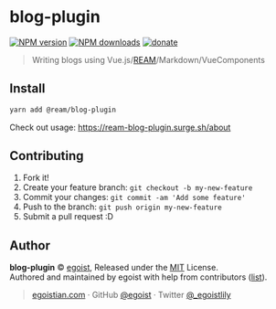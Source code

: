 # blog-plugin

[![NPM version](https://img.shields.io/npm/v/blog-plugin.svg?style=flat)](https://npmjs.com/package/@ream/blog-plugin) [![NPM downloads](https://img.shields.io/npm/dm/@ream/blog-plugin.svg?style=flat)](https://npmjs.com/package/@ream/blog-plugin) [![donate](https://img.shields.io/badge/$-donate-ff69b4.svg?maxAge=2592000&style=flat)](https://github.com/egoist/donate)

> Writing blogs using Vue.js/[REAM](https://github.com/egoist/ream)/Markdown/VueComponents

## Install

```bash
yarn add @ream/blog-plugin
```

Check out usage: https://ream-blog-plugin.surge.sh/about

## Contributing

1. Fork it!
2. Create your feature branch: `git checkout -b my-new-feature`
3. Commit your changes: `git commit -am 'Add some feature'`
4. Push to the branch: `git push origin my-new-feature`
5. Submit a pull request :D


## Author

**blog-plugin** © [egoist](https://github.com/egoist), Released under the [MIT](./LICENSE) License.<br>
Authored and maintained by egoist with help from contributors ([list](https://github.com/ream/blog-plugin/contributors)).

> [egoistian.com](https://egoistian.com) · GitHub [@egoist](https://github.com/egoist) · Twitter [@_egoistlily](https://twitter.com/_egoistlily)
